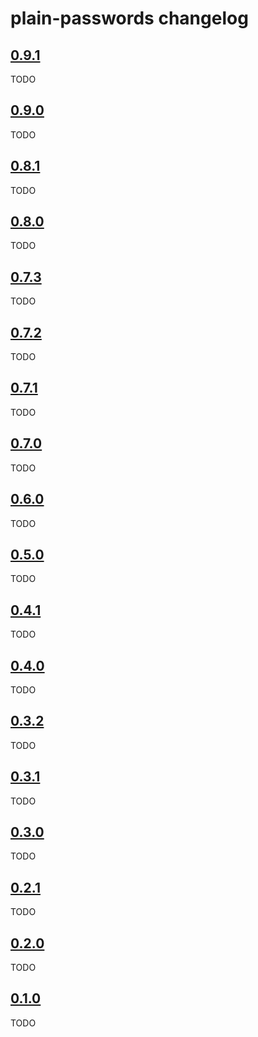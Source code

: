 # plain-passwords changelog

## [0.9.1](https://github.com/dropseed/plain/releases/tag/plain-passwords@0.9.1)

TODO

## [0.9.0](https://github.com/dropseed/plain/releases/tag/plain-passwords@0.9.0)

TODO

## [0.8.1](https://github.com/dropseed/plain/releases/tag/plain-passwords@0.8.1)

TODO

## [0.8.0](https://github.com/dropseed/plain/releases/tag/plain-passwords@0.8.0)

TODO

## [0.7.3](https://github.com/dropseed/plain/releases/tag/plain-passwords@0.7.3)

TODO

## [0.7.2](https://github.com/dropseed/plain/releases/tag/plain-passwords@0.7.2)

TODO

## [0.7.1](https://github.com/dropseed/plain/releases/tag/plain-passwords@0.7.1)

TODO

## [0.7.0](https://github.com/dropseed/plain/releases/tag/plain-passwords@0.7.0)

TODO

## [0.6.0](https://github.com/dropseed/plain/releases/tag/plain-passwords@0.6.0)

TODO

## [0.5.0](https://github.com/dropseed/plain/releases/tag/plain-passwords@0.5.0)

TODO

## [0.4.1](https://github.com/dropseed/plain/releases/tag/plain-passwords@0.4.1)

TODO

## [0.4.0](https://github.com/dropseed/plain/releases/tag/plain-passwords@0.4.0)

TODO

## [0.3.2](https://github.com/dropseed/plain/releases/tag/plain-passwords@0.3.2)

TODO

## [0.3.1](https://github.com/dropseed/plain/releases/tag/plain-passwords@0.3.1)

TODO

## [0.3.0](https://github.com/dropseed/plain/releases/tag/plain-passwords@0.3.0)

TODO

## [0.2.1](https://github.com/dropseed/plain/releases/tag/plain-passwords@0.2.1)

TODO

## [0.2.0](https://github.com/dropseed/plain/releases/tag/plain-passwords@0.2.0)

TODO

## [0.1.0](https://github.com/dropseed/plain/releases/tag/plain-passwords@0.1.0)

TODO
